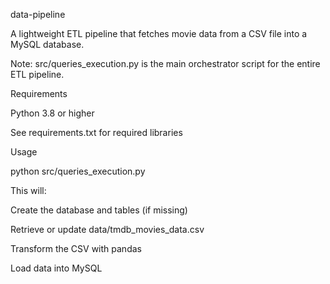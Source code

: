 data-pipeline

A lightweight ETL pipeline that fetches movie data from a CSV file into a MySQL database.

Note: src/queries_execution.py is the main orchestrator script for the entire ETL pipeline.

Requirements

Python 3.8 or higher

See requirements.txt for required libraries

Usage

python src/queries_execution.py

This will:

Create the database and tables (if missing)

Retrieve or update data/tmdb_movies_data.csv

Transform the CSV with pandas

Load data into MySQL
